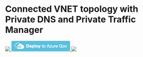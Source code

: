 # Connected VNET topology with Private DNS and Private Traffic Manager

 

<a href="https://portal.azure.com/#create/Microsoft.Template/uri/https%3A%2F%2Fraw.githubusercontent.com%2Fhansenms%2FPrivateTrafficManager%2Fmaster%2FPrivateTrafficManager%2Fazuredeploy.json" target="_blank">
    <img src="http://azuredeploy.net/deploybutton.png"/>
</a>

<a href="https://portal.azure.us/#create/Microsoft.Template/uri/https%3A%2F%2Fraw.githubusercontent.com%2Fhansenms%2FPrivateTrafficManager%2Fmaster%2FPrivateTrafficManager%2Fazuredeploy.json" target="_blank">
<img src="https://raw.githubusercontent.com/Azure/azure-quickstart-templates/master/1-CONTRIBUTION-GUIDE/images/deploytoazuregov.png"
</a>

<a href="http://armviz.io/#/?load=https%3A%2F%2Fraw.githubusercontent.com%2Fhansenms%2FPrivateTrafficManager%2Fmaster%2FPrivateTrafficManager%2Fazuredeploy.json" target="_blank">
    <img src="http://armviz.io/visualizebutton.png"/>
</a>
